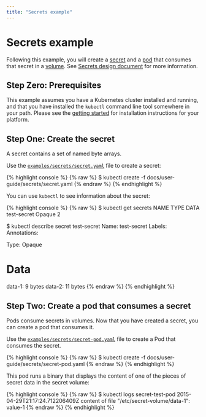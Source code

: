 ```yaml
---
title: "Secrets example"
---
```



# Secrets example

Following this example, you will create a [secret](../secrets.html) and a [pod](../pods.html) that consumes that secret in a [volume](../volumes.html). See [Secrets design document](../../design/secrets.html) for more information.

## Step Zero: Prerequisites

This example assumes you have a Kubernetes cluster installed and running, and that you have
installed the `kubectl` command line tool somewhere in your path. Please see the [getting
started](../../../docs/getting-started-guides/) for installation instructions for your platform.

## Step One: Create the secret

A secret contains a set of named byte arrays.

Use the [`examples/secrets/secret.yaml`](secret.yaml) file to create a secret:

{% highlight console %}
{% raw %}
$ kubectl create -f docs/user-guide/secrets/secret.yaml
{% endraw %}
{% endhighlight %}

You can use `kubectl` to see information about the secret:

{% highlight console %}
{% raw %}
$ kubectl get secrets
NAME          TYPE      DATA
test-secret   Opaque    2

$ kubectl describe secret test-secret
Name:          test-secret
Labels:        <none>
Annotations:   <none>

Type:   Opaque

Data
====
data-1: 9 bytes
data-2: 11 bytes
{% endraw %}
{% endhighlight %}

## Step Two: Create a pod that consumes a secret

Pods consume secrets in volumes.  Now that you have created a secret, you can create a pod that
consumes it.

Use the [`examples/secrets/secret-pod.yaml`](secret-pod.yaml) file to create a Pod that consumes the secret.

{% highlight console %}
{% raw %}
$ kubectl create -f docs/user-guide/secrets/secret-pod.yaml
{% endraw %}
{% endhighlight %}

This pod runs a binary that displays the content of one of the pieces of secret data in the secret
volume:

{% highlight console %}
{% raw %}
$ kubectl logs secret-test-pod
2015-04-29T21:17:24.712206409Z content of file "/etc/secret-volume/data-1": value-1
{% endraw %}
{% endhighlight %}



